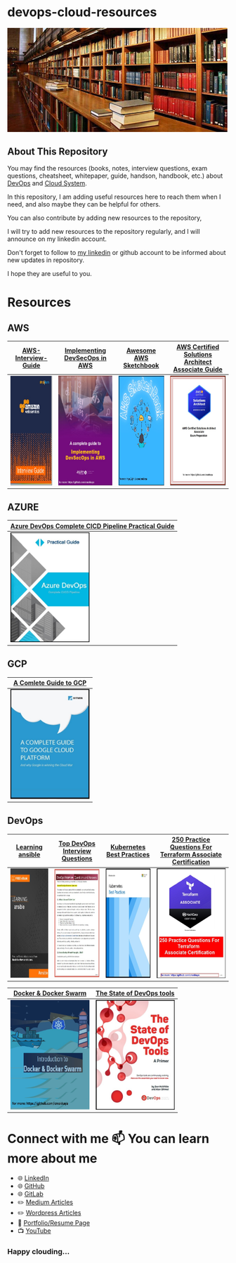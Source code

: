 # devops-cloud-resources

![picture of article](./entry.jpg)

## About This Repository


You may find  the resources (books, notes, interview questions, exam questions, cheatsheet, whitepaper, guide, handson, handbook,   etc.) about [DevOps]() and [Cloud System]().

In this repository, I am adding useful resources here to reach them when I need, and also maybe they can be helpful for others.

You can also contribute by adding new resources to the repository, 

I will try to add new resources to the repository regularly, and I will announce on my linkedin account.

Don't forget to follow to [my linkedin](https://www.linkedin.com/in/cumhurakkaya/) or github account to be informed about new updates in repository.

I hope they are useful to you.

# Resources

## AWS

| [AWS-Interview-Guide](resources/aws/AWS-Interview-Guide.pdf) | [Implementing DevSecOps in AWS](resources/aws/Implementing-DevSecOps-in-AWS.pdf) |[Awesome AWS Sketchbook](resources/aws/Awesome-AWS-Sketchbook.pdf.pdf) | [AWS Certified Solutions Architect Associate Guide](resources/aws/AWS-Certified-Solutions-Architect-Associate-Guide.pdf) |     
| -----|----- |----- |----- |
|<img src="images/aws/AWS-Interview-Guide.jpg" alt="gitlitlab" width="180" height="250"/> | <img src="images/aws/Implementing-DevSecOps-in-AWS.jpg" alt="gitlitlab" width="180" height="250"/> |  <img src="images/aws/Awesome-AWS-Sketchbook.pdf.jpg" alt="gitlitlab" width="180" height="250"/> | <img src="images/aws/AWS-Certified-Solutions-Architect-Associate-Guide.jpg" alt="gitlitlab" width="180" height="250"/> | 

## AZURE

| [Azure DevOps Complete CICD Pipeline Practical Guide](resources/azure/Azure-DevOps-Complete-CICD-Pipeline-Practical-Guide.pdf) |      
| -----|
|<img src="images/azure/Azure-DevOps-Complete-CICD-Pipeline-Practical-Guide.jpg" alt="gitlitlab" width="180" height="250"/> | 

## GCP

| [A Comlete Guide to GCP](resources/gcp/A-Comlete-Guide-to-GCP.pdf) |      
| -----|
|<img src="images/gcp/A-Comlete-Guide-to-GCP.jpg" alt="gitlitlab" width="180" height="250"/> | 

## DevOps 
 
| [Learning ansible](resources/devops/ansible-learning.pdf) |  [Top DevOps Interview Questions](resources/devops/Top-DevOps-Interview-Questions.pdf) |  [Kubernetes Best Practices](resources/devops/Kubernetes-Best-Practices.pdf) | [250 Practice Questions For Terraform Associate Certification](resources/devops/250-Practice-Questions-For-Terraform-Associate-Certification.pdf) |  
| -----| -----| -----| -----| 
|<img src="images/devops/ansible-learning.jpg" alt="gitlitlab" width="180" height="250"/> |  <img src="images/devops/Top-DevOps-Interview-Questions.jpg" alt="gitlitlab" width="180" height="250"/> | <img src="images/devops/Kubernetes-Best-Practices.jpg" alt="gitlitlab" width="180" height="250"/> | <img src="images/devops/250-Practice-Questions-For-Terraform-Associate-Certification.jpg" alt="gitlitlab" width="180" height="250"/> |


[Docker & Docker Swarm](resources/devops/Docker&Docker-Swarm.pdf) |   [The State of DevOps tools](resources/devops/The-State-of-DevOps-tools.pdf) |  
| -----| -----| 
|<img src="images/devops/Docker&Docker-Swarm.jpg" alt="gitlitlab" width="180" height="250"/> |<img src="images/devops/The-State-of-DevOps-tools.jpg" alt="gitlitlab" width="180" height="250"/> | 


# Connect with me 📫 You can learn more about me

- 🌐 [LinkedIn](https://www.linkedin.com/in/cumhurakkaya/)
- 🌐 [GitHub](https://github.com/cmakkaya/)
- 🌐 [GitLab](https://gitlab.com/cmakkaya)
- ✏️ [Medium Articles](https://cmakkaya.medium.com/)
- ✏️ [Wordpress Articles](https://cloudplatformsanddevops.wordpress.com/)
- 🏢 [Portfolio/Resume Page](https://portfolio.cmakkaya-awsdevops.link/)
- 📺 [YouTube](https://www.youtube.com/channel/UCWcRIvy70tBBfrmBocDR5hA)


### Happy clouding...